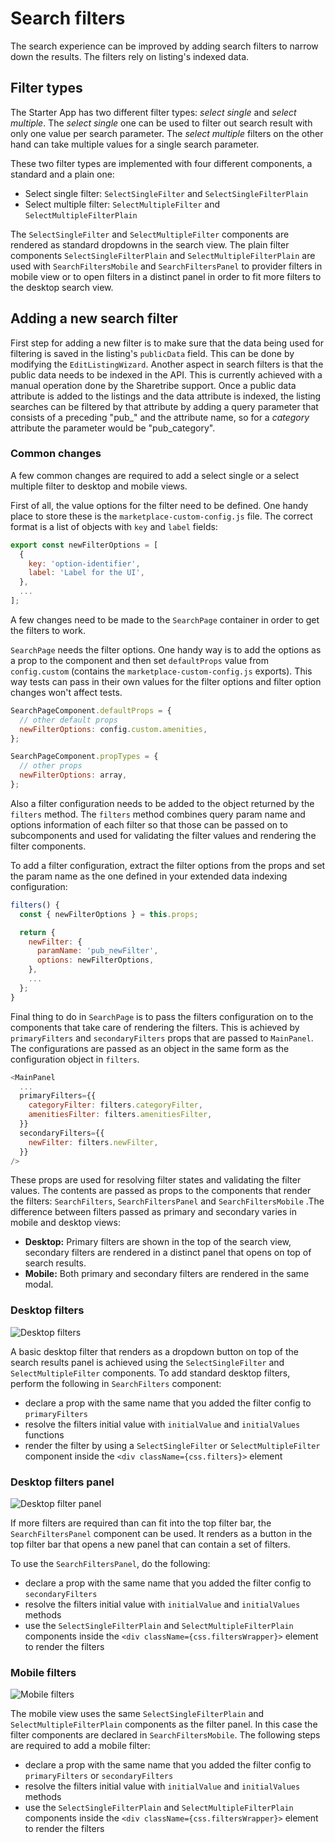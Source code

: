 # Search filters

The search experience can be improved by adding search filters to narrow down the results. The
filters rely on listing's indexed data.

## Filter types

The Starter App has two different filter types: _select single_ and _select multiple_. The _select
single_ one can be used to filter out search result with only one value per search parameter. The
_select multiple_ filters on the other hand can take multiple values for a single search parameter.

These two filter types are implemented with four different components, a standard and a plain one:

* Select single filter: `SelectSingleFilter` and `SelectSingleFilterPlain`
* Select multiple filter: `SelectMultipleFilter` and `SelectMultipleFilterPlain`

The `SelectSingleFilter` and `SelectMultipleFilter` components are rendered as standard dropdowns in
the search view. The plain filter components `SelectSingleFilterPlain` and
`SelectMultipleFilterPlain` are used with `SearchFiltersMobile` and `SearchFiltersPanel` to provider
filters in mobile view or to open filters in a distinct panel in order to fit more filters to the
desktop search view.

## Adding a new search filter

First step for adding a new filter is to make sure that the data being used for filtering is saved
in the listing's `publicData` field. This can be done by modifying the `EditListingWizard`. Another
aspect in search filters is that the public data needs to be indexed in the API. This is currently
achieved with a manual operation done by the Sharetribe support. Once a public data attribute is
added to the listings and the data attribute is indexed, the listing searches can be filtered by
that attribute by adding a query parameter that consists of a preceding "pub\_" and the attribute
name, so for a _category_ attribute the parameter would be "pub_category".

### Common changes

A few common changes are required to add a select single or a select multiple filter to desktop and
mobile views.

First of all, the value options for the filter need to be defined. One handy place to store these is
the `marketplace-custom-config.js` file. The correct format is a list of objects with `key` and
`label` fields:

```js
export const newFilterOptions = [
  {
    key: 'option-identifier',
    label: 'Label for the UI',
  },
  ...
];
```

A few changes need to be made to the `SearchPage` container in order to get the filters to
work.

`SearchPage` needs the filter options. One handy way is to add the options as a prop to the
component and then set `defaultProps` value from `config.custom` (contains the
`marketplace-custom-config.js` exports). This way tests can pass in their own values for the filter
options and filter option changes won't affect tests.

```js
SearchPageComponent.defaultProps = {
  // other default props
  newFilterOptions: config.custom.amenities,
};

SearchPageComponent.propTypes = {
  // other props
  newFilterOptions: array,
};
```

Also a filter configuration needs to be added to the object returned by the `filters` method. The
`filters` method combines query param name and options information of each filter so that those can
be passed on to subcomponents and used for validating the filter values and rendering the filter
components.

To add a filter configuration, extract the filter options from the props and set the param name as
the one defined in your extended data indexing configuration:

```js
filters() {
  const { newFilterOptions } = this.props;

  return {
    newFilter: {
      paramName: 'pub_newFilter',
      options: newFilterOptions,
    },
    ...
  };
}
```

Final thing to do in `SearchPage` is to pass the filters configuration on to the components that
take care of rendering the filters. This is achieved by `primaryFilters` and `secondaryFilters`
props that are passed to `MainPanel`. The configurations are passed as an object in the same form
as the configuration object in `filters`.

```js
<MainPanel
  ...
  primaryFilters={{
    categoryFilter: filters.categoryFilter,
    amenitiesFilter: filters.amenitiesFilter,
  }}
  secondaryFilters={{
    newFilter: filters.newFilter,
  }}
/>
```

These props are used for resolving filter states and validating the filter values. The contents are
passed as props to the components that render the filters: `SearchFilters`, `SearchFiltersPanel` and
`SearchFiltersMobile` .The difference between filters passed as primary and secondary varies in
mobile and desktop views:

* __Desktop:__ Primary filters are shown in the top of the search view, secondary filters are
   rendered in a distinct panel that opens on top of search results.
* __Mobile:__ Both primary and secondary filters are rendered in the same modal.

### Desktop filters

![Desktop filters](./assets/search-filters/desktop-filters.png)

A basic desktop filter that renders as a dropdown button on top of the search results panel is
achieved using the `SelectSingleFilter` and `SelectMultipleFilter` components. To add standard
desktop filters, perform the following in `SearchFilters` component:

* declare a prop with the same name that you added the filter config to `primaryFilters`
* resolve the filters initial value with `initialValue` and `initialValues` functions
* render the filter by using a `SelectSingleFilter` or `SelectMultipleFilter` component inside the
  `<div className={css.filters}>` element

### Desktop filters panel

![Desktop filter panel](./assets/search-filters/filters-panel.png)

If more filters are required than can fit into the top filter bar, the `SearchFiltersPanel`
component can be used. It renders as a button in the top filter bar that opens a new panel that can
contain a set of filters.

To use the `SearchFiltersPanel`, do the following:

* declare a prop with the same name that you added the filter config to `secondaryFilters`
* resolve the filters initial value with `initialValue` and `initialValues` methods
* use the `SelectSingleFilterPlain` and `SelectMultipleFilterPlain` components inside the
  `<div className={css.filtersWrapper}>` element to render the filters

### Mobile filters

![Mobile filters](./assets/search-filters/mobile-filters.png)

The mobile view uses the same `SelectSingleFilterPlain` and `SelectMultipleFilterPlain` components
as the filter panel. In this case the filter components are declared in `SearchFiltersMobile`. The
following steps are required to add a mobile filter:

* declare a prop with the same name that you added the filter config to `primaryFilters` or `secondaryFilters`
* resolve the filters initial value with `initialValue` and `initialValues` methods
* use the `SelectSingleFilterPlain` and `SelectMultipleFilterPlain` components inside the
  `<div className={css.filtersWrapper}>` element to render the filters
